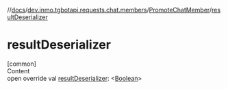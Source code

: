 //[docs](../../../index.md)/[dev.inmo.tgbotapi.requests.chat.members](../index.md)/[PromoteChatMember](index.md)/[resultDeserializer](result-deserializer.md)



# resultDeserializer  
[common]  
Content  
open override val [resultDeserializer](result-deserializer.md): <[Boolean](https://kotlinlang.org/api/latest/jvm/stdlib/kotlin/-boolean/index.html)>  



